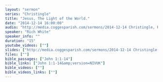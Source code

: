 ```yaml
---
layout: "sermon"
series: "Christingle"
title: "Jesus, The Light of the World."
date: "2014-12-14 16:00:00"
audio: "http://media.coggesparish.com/sermons/2014-12-14 Christingle, Rich White.mp3"
speaker: "Rich White"
speaker_info: ""
duration: "15"
youtube_videos: [""]
slides: ["http://media.coggesparish.com/sermons/2014-12-14 Christingle, Rich White.pdf"]
files: [""]
bible_passages: ["John 1:1-14"]
bible_links: ["John 1:1-14&amp;version=NIVUK"]
bible_videos: [""]
bible_videos_links: [""]
---
```

